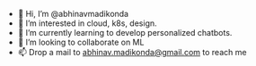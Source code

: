 - 👋 Hi, I’m @abhinavmadikonda
- 👀 I’m interested in cloud, k8s, design.
- 🌱 I’m currently learning to develop personalized chatbots.
- 💞️ I’m looking to collaborate on ML
- 📫 Drop a mail to abhinav.madikonda@gmail.com to reach me

<!---
abhinavmadikonda/abhinavmadikonda is a ✨ special ✨ repository because its `README.md` (this file) appears on your GitHub profile.
You can click the Preview link to take a look at your changes.
--->
